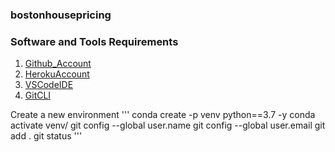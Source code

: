 ### bostonhousepricing

### Software and Tools Requirements

1. [Github_Account]( https://github.com)
2. [HerokuAccount](https://heroku.com)
3. [VSCodeIDE](https://code.visualstudio.com)
4. [GitCLI](https://git-scm.com/book/en/v2/Getting-Started-The-Command-Line)

Create a new environment
'''
conda create -p venv python==3.7 -y
conda activate venv/
git config --global user.name
git config --global user.email
git add .
git status
'''

